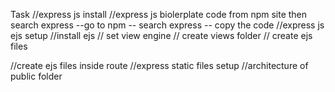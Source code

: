 Task
//express js install
//express js biolerplate code from npm site then search express
--go to npm
-- search express
-- copy the code
//express js ejs setup
//install ejs
// set view engine
// create views folder
// create ejs files

//create ejs files inside route
//express static files setup
//architecture of public folder
